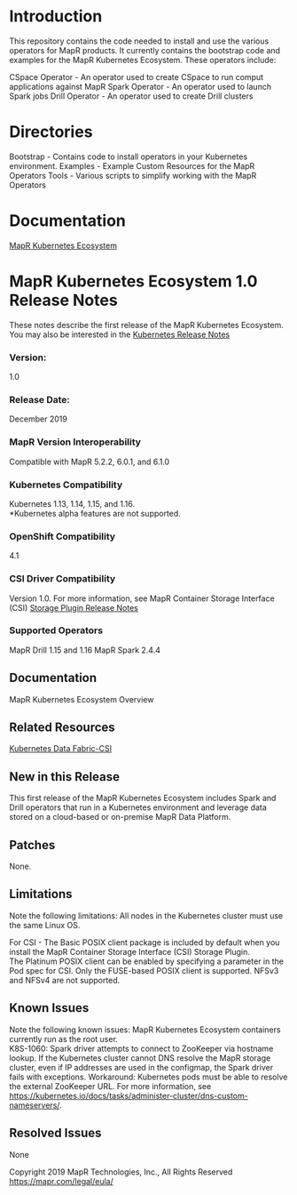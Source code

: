 # Introduction

This repository contains the code needed to install and use the various operators for MapR products. It currently contains the bootstrap code and examples for the MapR Kubernetes Ecosystem. These operators include:

CSpace Operator - An operator used to create CSpace to run comput applications against MapR
Spark Operator - An operator used to launch Spark jobs
Drill Operator - An operator used to create Drill clusters

# Directories  

Bootstrap - Contains code to install operators in your Kubernetes environment.
Examples - Example Custom Resources for the MapR Operators
Tools - Various scripts to simplify working with the MapR Operators

# Documentation  

[MapR Kubernetes Ecosystem](http:/mapr.com)

# MapR Kubernetes Ecosystem 1.0 Release Notes   

These notes describe the first release of the MapR Kubernetes Ecosystem.
You may also be interested in the [Kubernetes Release Notes](https://kubernetes.io/docs/setup/release/notes/)

### Version:
1.0                            

### Release Date:
December 2019                        

### MapR Version Interoperability     
Compatible with MapR 5.2.2, 6.0.1, and 6.1.0

### Kubernetes Compatibility
Kubernetes 1.13, 1.14, 1.15, and 1.16.  
*Kubernetes alpha features are not supported.

### OpenShift Compatibility      
4.1

### CSI Driver Compatibility          
Version 1.0. For more information, see MapR Container Storage Interface (CSI) [Storage Plugin Release Notes](http://info-dev.lab/docs/61wMEP63wFC/CSIdriver/csi_driver_1.0_release_notes.html)

### Supported Operators  
MapR Drill 1.15 and 1.16
MapR Spark 2.4.4

## Documentation  
MapR Kubernetes Ecosystem Overview

## Related Resources  
[Kubernetes Data Fabric-CSI](https://mapr.com/solutions/data-fabric/kubernetes/)


## New in this Release  
This first release of the MapR Kubernetes Ecosystem includes Spark and Drill operators that run in a Kubernetes environment and leverage data stored on a cloud-based or on-premise MapR Data Platform.

## Patches  
None.

## Limitations  
Note the following limitations:
All nodes in the Kubernetes cluster must use the same Linux OS.

For CSI  -
The Basic POSIX client package is included by default when you install the MapR Container Storage Interface (CSI) Storage Plugin.  
The Platinum POSIX client can be enabled by specifying a parameter in the Pod spec for CSI. Only the FUSE-based POSIX client is supported. NFSv3 and NFSv4 are not supported.

## Known Issues   
Note the following known issues:
MapR Kubernetes Ecosystem containers currently run as the root user.  
K8S-1060: Spark driver attempts to connect to ZooKeeper via hostname lookup. If the Kubernetes cluster cannot DNS resolve the MapR storage cluster, even if IP addresses are used in the configmap, the Spark driver fails with exceptions. Workaround: Kubernetes pods must be able to resolve the external ZooKeeper URL. For more information, see https://kubernetes.io/docs/tasks/administer-cluster/dns-custom-nameservers/.

## Resolved Issues   
None

Copyright 2019 MapR Technologies, Inc., All Rights Reserved
https://mapr.com/legal/eula/
